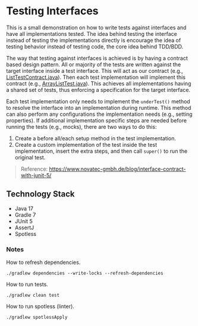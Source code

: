 # Testing Interfaces
This is a small demonstration on how to write tests against interfaces and have all implementations tested. The idea behind testing the interface instead of testing the implementations directly is encourage the idea of testing behavior instead of testing code, the core idea behind TDD/BDD.

The way that testing against interfaces is achieved is by having a contract based design pattern. All or majority of the tests are written against the target interface inside a test interface. This will act as our contract (e.g., [ListTestContract.java](src/test/java/com/arkinmodi/testinginterfaces/contract/ListTestContract.java)). Then each test implementation will implement this contract (e.g., [ArrayListTest.java](src/test/java/com/arkinmodi/testinginterfaces/impl/ArrayListTest.java)). This achieves all implementations having a shared set of tests, thus enforcing a specification for the target interface.

Each test implementation only needs to implement the `underTest()` method to resolve the interface into an implementation during runtime. This method can also perform any configurations the implementation needs (e.g., setting properties). If additional implementation specific steps are needed before running the tests (e.g., mocks), there are two ways to do this:
1. Create a before all/each setup method in the test implementation.
2. Create a custom implementation of the test inside the test implementation, insert the extra steps, and then call `super()` to run the original test.

> Reference: https://www.novatec-gmbh.de/blog/interface-contract-with-junit-5/

## Technology Stack
- Java 17
- Gradle 7
- JUnit 5
- AssertJ
- Spotless

### Notes

How to refresh dependencies.
```
./gradlew dependencies --write-locks --refresh-dependencies
```

How to run tests.
```
./gradlew clean test
```

How to run spotless (linter).
```
./gradlew spotlessApply
```
